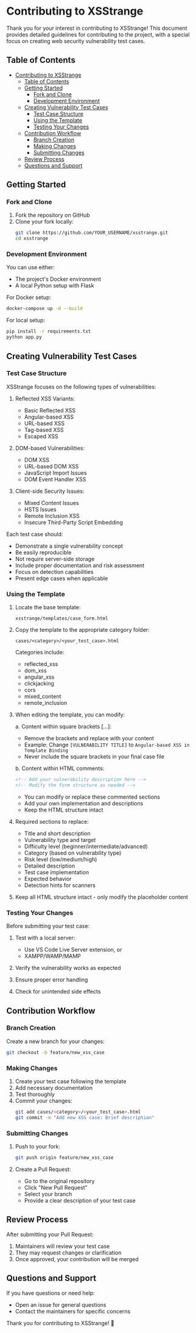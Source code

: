 # Contributing to XSStrange

Thank you for your interest in contributing to XSStrange! This document provides detailed guidelines for contributing to the project, with a special focus on creating web security vulnerability test cases.

## Table of Contents

- [Contributing to XSStrange](#contributing-to-xsstrange)
  - [Table of Contents](#table-of-contents)
  - [Getting Started](#getting-started)
    - [Fork and Clone](#fork-and-clone)
    - [Development Environment](#development-environment)
  - [Creating Vulnerability Test Cases](#creating-vulnerability-test-cases)
    - [Test Case Structure](#test-case-structure)
    - [Using the Template](#using-the-template)
    - [Testing Your Changes](#testing-your-changes)
  - [Contribution Workflow](#contribution-workflow)
    - [Branch Creation](#branch-creation)
    - [Making Changes](#making-changes)
    - [Submitting Changes](#submitting-changes)
  - [Review Process](#review-process)
  - [Questions and Support](#questions-and-support)

## Getting Started

### Fork and Clone

1. Fork the repository on GitHub
2. Clone your fork locally:
   ```bash
   git clone https://github.com/YOUR_USERNAME/xsstrange.git
   cd xsstrange
   ```

### Development Environment

You can use either:
- The project's Docker environment
- A local Python setup with Flask

For Docker setup:
```bash
docker-compose up -d --build
```

For local setup:
```bash
pip install -r requirements.txt
python app.py
```

## Creating Vulnerability Test Cases

### Test Case Structure

XSStrange focuses on the following types of vulnerabilities:

1. Reflected XSS Variants:
   - Basic Reflected XSS
   - Angular-based XSS
   - URL-based XSS
   - Tag-based XSS
   - Escaped XSS

2. DOM-based Vulnerabilities:
   - DOM XSS
   - URL-based DOM XSS
   - JavaScript Import Issues
   - DOM Event Handler XSS

3. Client-side Security Issues:
   - Mixed Content Issues
   - HSTS Issues
   - Remote Inclusion XSS
   - Insecure Third-Party Script Embedding

Each test case should:
- Demonstrate a single vulnerability concept
- Be easily reproducible
- Not require server-side storage
- Include proper documentation and risk assessment
- Focus on detection capabilities
- Present edge cases when applicable

### Using the Template

1. Locate the base template:
   ```
   xsstrange/templates/case_form.html
   ```

2. Copy the template to the appropriate category folder:
   ```
   cases/<category>/<your_test_case>.html
   ```
   Categories include: 
   - reflected_xss
   - dom_xss
   - angular_xss
   - clickjacking
   - cors
   - mixed_content
   - remote_inclusion

3. When editing the template, you can modify:

   a. Content within square brackets [...]:
      - Remove the brackets and replace with your content
      - Example: Change `[VULNERABILITY TITLE]` to `Angular-based XSS in Template Binding`
      - Never include the square brackets in your final case file

   b. Content within HTML comments:
      ```html
      <!-- Add your vulnerability description here -->
      <!-- Modify the form structure as needed -->
      ```
      - You can modify or replace these commented sections
      - Add your own implementation and descriptions
      - Keep the HTML structure intact

4. Required sections to replace:
   - Title and short description
   - Vulnerability type and target
   - Difficulty level (beginner/intermediate/advanced)
   - Category (based on vulnerability type)
   - Risk level (low/medium/high)
   - Detailed description
   - Test case implementation
   - Expected behavior
   - Detection hints for scanners

5. Keep all HTML structure intact - only modify the placeholder content

### Testing Your Changes

Before submitting your test case:

1. Test with a local server:
   - Use VS Code Live Server extension, or
   - XAMPP/WAMP/MAMP

2. Verify the vulnerability works as expected
3. Ensure proper error handling
4. Check for unintended side effects

## Contribution Workflow

### Branch Creation

Create a new branch for your changes:
```bash
git checkout -b feature/new_xss_case
```

### Making Changes

1. Create your test case following the template
2. Add necessary documentation
3. Test thoroughly
4. Commit your changes:
   ```bash
   git add cases/<category>/<your_test_case>.html
   git commit -m "Add new XSS case: Brief description"
   ```

### Submitting Changes

1. Push to your fork:
   ```bash
   git push origin feature/new_xss_case
   ```

2. Create a Pull Request:
   - Go to the original repository
   - Click "New Pull Request"
   - Select your branch
   - Provide a clear description of your test case

## Review Process

After submitting your Pull Request:
1. Maintainers will review your test case
2. They may request changes or clarification
3. Once approved, your contribution will be merged

## Questions and Support

If you have questions or need help:
- Open an issue for general questions
- Contact the maintainers for specific concerns

Thank you for contributing to XSStrange! 🚀
